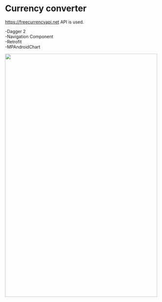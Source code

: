 # Currency converter

https://freecurrencyapi.net API is used.

-Dagger 2\
-Navigation Component\
-Retrofit\
-MPAndroidChart

<img src="https://github.com/mironoff2007/Currency_converter/blob/master/currency_converter.gif" width="500" height="800"/>

